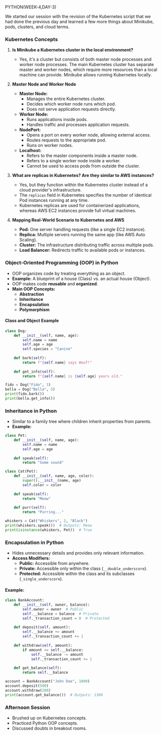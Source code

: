 PYTHON(WEEK-4,DAY-3)

We started our session with the revision of the Kubernetes script that we had done the previous day and learned a few more things about Minikube, pods, clusters, and cloud terms.

### Kubernetes Concepts

1. **Is Minikube a Kubernetes cluster in the local environment?**
   - Yes, it's a cluster but consists of both master node processes and worker node processes. The main Kubernetes cluster has separate master and worker nodes, which require more resources than a local machine can provide. Minikube allows running Kubernetes locally.

2. **Master Node and Worker Node**
   - **Master Node:**
     - Manages the entire Kubernetes cluster.
     - Decides which worker node runs which pod.
     - Does not serve application requests directly.
   - **Worker Node:**
     - Runs applications inside pods.
     - Handles traffic and processes application requests.
   - **NodePort:**
     - Opens a port on every worker node, allowing external access.
     - Routes requests to the appropriate pod.
     - Runs on worker nodes.
   - **Localhost:**
     - Refers to the master components inside a master node.
     - Refers to a single worker node inside a worker.
     - Cannot be used to access pods from outside the cluster.

3. **What are replicas in Kubernetes? Are they similar to AWS instances?**
   - Yes, but they function within the Kubernetes cluster instead of a cloud provider's infrastructure.
   - The `replicas` field in Kubernetes specifies the number of identical Pod instances running at any time.
   - Kubernetes replicas are used for containerized applications, whereas AWS EC2 instances provide full virtual machines.

4. **Mapping Real-World Scenario to Kubernetes and AWS**
   - **Pod:** One server handling requests (like a single EC2 instance).
   - **Replica:** Multiple servers running the same app (like AWS Auto Scaling).
   - **Cluster:** The infrastructure distributing traffic across multiple pods.
   - **Load Balancer:** Redirects traffic to available pods or instances.

### Object-Oriented Programming (OOP) in Python

- OOP organizes code by treating everything as an object.
- **Example:** A blueprint of a house (Class) vs. an actual house (Object).
- OOP makes code **reusable** and **organized**.
- **Main OOP Concepts:**
  - **Abstraction**
  - **Inheritance**
  - **Encapsulation**
  - **Polymorphism**

#### Class and Object Example
```python
class Dog:
    def __init__(self, name, age):
        self.name = name
        self.age = age
        self.species = "Canine"
    
    def bark(self):
        return f"{self.name} says Woof!"
    
    def get_info(self):
        return f"{self.name} is {self.age} years old."

fido = Dog("Fido", 3)
bella = Dog("Bella", 5)
print(fido.bark())
print(bella.get_info())
```

### Inheritance in Python
- Similar to a family tree where children inherit properties from parents.
- **Example:**
```python
class Pet:
    def __init__(self, name, age):
        self.name = name
        self.age = age
    
    def speak(self):
        return "Some sound"

class Cat(Pet):
    def __init__(self, name, age, color):
        super().__init__(name, age)
        self.color = color
    
    def speak(self):
        return "Meow"
    
    def purr(self):
        return "Purring..."

whiskers = Cat("Whiskers", 2, "Black")
print(whiskers.speak())  # Outputs: Meow
print(isinstance(whiskers, Pet))  # True
```

### Encapsulation in Python
- Hides unnecessary details and provides only relevant information.
- **Access Modifiers:**
  - **Public:** Accessible from anywhere.
  - **Private:** Accessible only within the class (`__double_underscore`).
  - **Protected:** Accessible within the class and its subclasses (`_single_underscore`).

#### Example:
```python
class BankAccount:
    def __init__(self, owner, balance):
        self.owner = owner  # Public
        self.__balance = balance  # Private
        self._transaction_count = 0  # Protected
    
    def deposit(self, amount):
        self.__balance += amount
        self._transaction_count += 1
    
    def withdraw(self, amount):
        if amount <= self.__balance:
            self.__balance -= amount
            self._transaction_count += 1
    
    def get_balance(self):
        return self.__balance

account = BankAccount("John Doe", 1000)
account.deposit(500)
account.withdraw(200)
print(account.get_balance())  # Outputs: 1300
```

### Afternoon Session
- Brushed up on Kubernetes concepts.
- Practiced Python OOP concepts.
- Discussed doubts in breakout rooms.